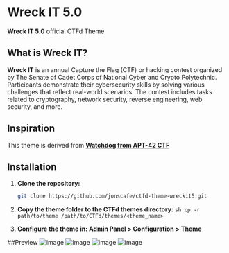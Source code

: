 # Wreck IT 5.0

**Wreck IT 5.0** official CTFd Theme

## What is Wreck IT?

**Wreck IT** is an annual Capture the Flag (CTF) or hacking contest organized by The Senate of Cadet Corps of National Cyber and Crypto Polytechnic. Participants demonstrate their cybersecurity skills by solving various challenges that reflect real-world scenarios. The contest includes tasks related to cryptography, network security, reverse engineering, web security, and more.

## Inspiration

This theme is derived from **[Watchdog from APT-42 CTF](https://github.com/apt-42/apt42_ctfd_themes/)**

## Installation

  1. **Clone the repository:**
     ```sh
     git clone https://github.com/jonscafe/ctfd-theme-wreckit5.git
     
  2. **Copy the theme folder to the CTFd themes directory:**
    ```sh
    cp -r path/to/theme /path/to/CTFd/themes/<theme_name>```
  
  3. **Configure the theme in: Admin Panel > Configuration > Theme**

##Preview
![image](https://github.com/user-attachments/assets/8f2084d5-b89e-4c0d-85e7-9e9fe5f16739)
![image](https://github.com/user-attachments/assets/92924532-2dcb-4551-8e09-3b2bdb673382)
![image](https://github.com/user-attachments/assets/7e510a85-103f-4dce-bad8-ae021ba07167)
![image](https://github.com/user-attachments/assets/5e9bee69-960a-4513-a3db-3b8e3025f570)


